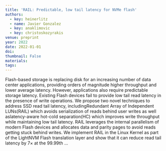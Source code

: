 ```yaml
---
title: 'RAIL: Predictable, low tail latency for NVMe flash'
authors:
  - key: heinerlitz
  - name: Javier Gonzalez
  - key: anaklimovic
  - key: christoskozyrakis
venue: preprint
year: 2022
date: 2022-01-01
doi: 
thumbnail: False
materials:
tags:
---
```

Flash-based storage is replacing disk for an increasing number of data center applications, providing orders of magnitude higher throughput and lower average latency. However, applications also require predictable storage latency. Existing Flash devices fail to provide low tail read latency in the presence of write operations. We propose two novel techniques to address SSD read tail latency, includingRedundant Array of Independent LUNs(RAIL) which avoids serialization of reads behind user writes as well aslatency-aware hot-cold separation(HC) which improves write throughput while maintaining low tail latency. RAIL leverages the internal parallelism of modern Flash devices and allocates data and parity pages to avoid reads getting stuck behind writes. We implement RAIL in the Linux Kernel as part of the LightNVM Flash translation layer and show that it can reduce read tail latency by 7× at the 99.99th …
